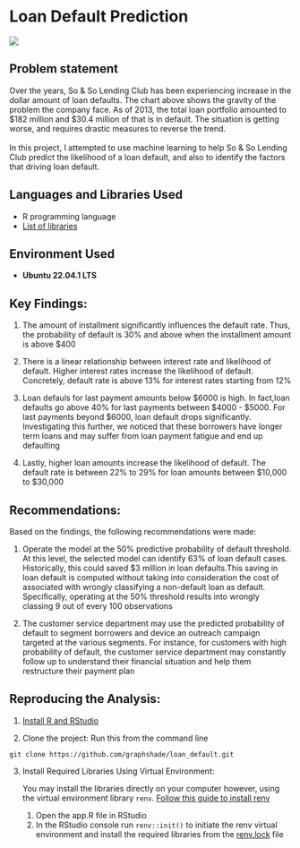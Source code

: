# Loan Default Prediction

![](https://i.imgur.com/pWBEwXX.png)

<h2>Problem statement</h2>
Over the years, So & So Lending Club has been experiencing increase in the dollar amount of loan defaults. The chart above shows the gravity of the problem the company face. As of 2013, the total loan portfolio amounted to $182 million and $30.4 million of that is in default. The situation is getting worse, and requires drastic measures to reverse the trend. 
<br></br>
In this project, I attempted to use machine learning to help So & So Lending Club predict the likelihood of a loan default, and also to identify the factors that driving loan default.

<h2>Languages and Libraries Used</h2>

- R programming language 
- [List of libraries](https://github.com/graphshade/loan_default/blob/main/renv.lock)

<h2>Environment Used </h2>

- <b>Ubuntu 22.04.1 LTS</b>


<h2>Key Findings:</h2>

1. The amount of installment significantly influences the default rate. Thus, the probability of default is 30% and above when the installment amount is above $400 

2. There is a linear relationship between interest rate and likelihood of default. Higher interest rates increase the likelihood of default. Concretely, default rate is above 13% for interest rates starting from 12%

3. Loan defauls for last payment amounts below $6000 is high. In fact,loan defaults go above 40% for last payments between $4000 - $5000. For last payments beyond $6000, loan default drops significantly. Investigating this further, we noticed that these borrowers have longer term loans and may suffer from loan payment fatigue and end up defaulting

4. Lastly, higher loan amounts increase the likelihood of default. The default rate is between 22% to 29% for loan amounts between $10,000 to $30,000

<h2>Recommendations:</h2>

Based on the findings, the following recommendations were made:
1. Operate the model at the 50% predictive probability of default threshold. At this level, the selected model can identify 63% of loan default cases. Historically, this could saved $3 million in loan defaults.This saving in loan default is computed without taking into consideration the cost of associated with wrongly classifying a non-default loan as default. Specifically, operating at the 50% threshold results into wrongly classing 9 out of every 100 observations

2. The customer service department may use the predicted probability of default to segment borrowers and device an outreach campaign targeted at the various segments. For instance, for customers with high probability of default, the customer service department may constantly follow up to understand their financial situation and help them restructure their payment plan

<h2>Reproducing the Analysis:</h2>

<p align="left">

1. [Install R and RStudio](https://techvidvan.com/tutorials/install-r/)
 
2. Clone the project: Run this from the command line
 
 ```commandline
 git clone https://github.com/graphshade/loan_default.git
 ```
 
3. Install Required Libraries Using Virtual Environment: 
   
   You may install the libraries directly on your computer however, using the virtual environment library `renv`. [Follow this guide to install renv](https://www.youtube.com/watch?v=yc7ZB4F_dc0)
   1. Open the app.R file in RStudio
   2. In the RStudio console run `renv::init()` to initiate the renv virtual environment and install the required libraries from the [renv.lock](https://github.com/graphshade/loan_default/blob/main/renv.lock) file 
